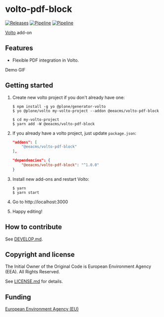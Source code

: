 # volto-pdf-block

[![Releases](https://img.shields.io/github/v/release/eea/volto-pdf-block)](https://github.com/eea/volto-pdf-block/releases)
[![Pipeline](https://ci.eionet.europa.eu/buildStatus/icon?job=volto-addons%2Fvolto-pdf-block%2Fmaster&subject=master)](https://ci.eionet.europa.eu/view/Github/job/volto-addons/job/volto-pdf-block/job/master/display/redirect)
[![Pipeline](https://ci.eionet.europa.eu/buildStatus/icon?job=volto-addons%2Fvolto-addon-template%2Fdevelop&subject=develop)](https://ci.eionet.europa.eu/view/Github/job/volto-addons/job/volto-pdf-block/job/develop/display/redirect)

[Volto](https://github.com/plone/volto) add-on

## Features

- Flexible PDF integration in Volto.

Demo GIF

## Getting started

1. Create new volto project if you don't already have one:

   ```
   $ npm install -g yo @plone/generator-volto
   $ yo @plone/volto my-volto-project --addon @eeacms/volto-pdf-block

   $ cd my-volto-project
   $ yarn add -W @eeacms/volto-pdf-block
   ```

1. If you already have a volto project, just update `package.json`:

   ```JSON
   "addons": [
       "@eeacms/volto-pdf-block"
   ],

   "dependencies": {
       "@eeacms/volto-pdf-block": "^1.0.0"
   }
   ```

1. Install new add-ons and restart Volto:

   ```
   $ yarn
   $ yarn start
   ```

1. Go to http://localhost:3000

1. Happy editing!

## How to contribute

See [DEVELOP.md](https://github.com/eea/volto-pdf-block/blob/master/DEVELOP.md).

## Copyright and license

The Initial Owner of the Original Code is European Environment Agency (EEA).
All Rights Reserved.

See [LICENSE.md](https://github.com/eea/volto-pdf-block/blob/master/LICENSE.md) for details.

## Funding

[European Environment Agency (EU)](http://eea.europa.eu)

